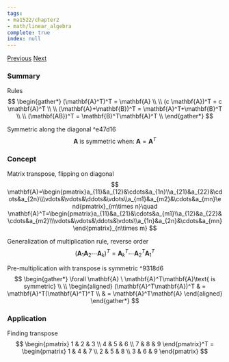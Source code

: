 ```yaml
---
tags:
- ma1522/chapter2
- math/linear_algebra
complete: true
index: null
---
```

[Previous](/labyrinth/notes/math/ma1522/matrix_multiplication)   [Next](/labyrinth/notes/math/ma1522/matrix_equations)

### Summary
Rules
$$
\begin{gather*}
(\mathbf{A}^T)^T = \mathbf{A} \\
\\
(c \mathbf{A})^T = c \mathbf{A}^T \\
\\
(\mathbf{A}+\mathbf{B})^T = \mathbf{A}^T+\mathbf{B}^T \\
\\
(\mathbf{AB})^T = \mathbf{B}^T\mathbf{A}^T \\
\end{gather*}
$$

Symmetric along the diagonal ^e47d16
$$
\mathbf{A}\text{ is symmetric when: }\mathbf{A} = \mathbf{A}^T
$$

### Concept
Matrix transpose, flipping on diagonal
$$
\mathbf{A}=\begin{pmatrix}a_{11}&a_{12}&\cdots&a_{1n}\\a_{21}&a_{22}&\cdots&a_{2n}\\\vdots&\vdots&\ddots&\vdots\\a_{m1}&a_{m2}&\cdots&a_{mn}\end{pmatrix}_{m\times n}\quad \mathbf{A}^T=\begin{pmatrix}a_{11}&a_{21}&\cdots&a_{m1}\\a_{12}&a_{22}&\cdots&a_{m2}\\\vdots&\vdots&\ddots&\vdots\\a_{1n}&a_{2n}&\cdots&a_{mn}\end{pmatrix}_{n\times m}
$$

Generalization of multiplication rule, reverse order
$$
(\mathbf{A}_1\mathbf{A}_2\cdots\mathbf{A}_k)^T=\mathbf{A}_k^T\cdots\mathbf{A}^T_2\mathbf{A}^T_1
$$

Pre-multiplication with transpose is symmetric ^9318d6
$$
\begin{gather*}
\forall \mathbf{A} \ \mathbf{A}^T\mathbf{A}\text{ is symmetric} \\
\\
\begin{aligned}
(\mathbf{A}^T\mathbf{A})^T & = \mathbf{A}^T(\mathbf{A}^T)^T \\
& = \mathbf{A}^T\mathbf{A}
\end{aligned}
\end{gather*}
$$

### Application
Finding transpose
$$
\begin{pmatrix}
1 & 2 & 3 \\
4 & 5 & 6 \\
7 & 8 & 9
\end{pmatrix}^T = \begin{pmatrix}
1 & 4 & 7 \\
2 & 5 & 8 \\
3 & 6 & 9
\end{pmatrix}
$$